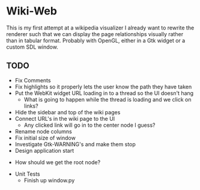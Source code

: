 # Wiki-Web #
This is my first attempt at a wikipedia visualizer
I already want to rewrite the renderer such that we can display the page relationships visually rather than in tabular format.  Probably with OpenGL, either in a Gtk widget or a custom SDL window.  

## TODO ##
* Fix Comments  
* Fix highlights so it properly lets the user know the path they have taken  
* Put the WebKit widget URL loading in to a thread so the UI doesn't hang  
    * What is going to happen while the thread is loading and we click on links?  
* Hide the sidebar and top of the wiki pages  
* Connect URL's in the wiki page to the UI  
    *  Any clicked link will go in to the center node I guess?  
* Rename node columns  
* Fix initial size of window  
* Investigate Gtk-WARNING's and make them stop  
* Design application start  
- How should we get the root node?  
* Unit Tests  
    * Finish up window.py
